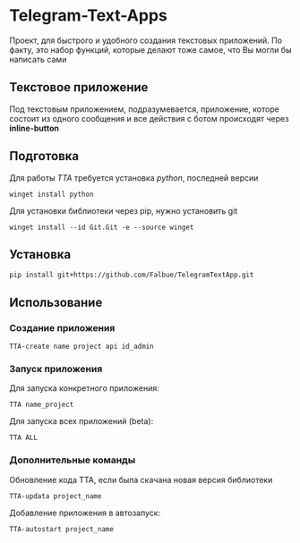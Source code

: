 **<h1>Telegram-Text-Apps</h1>**
Проект, для быстрого и удобного создания текстовых приложений. По факту, это набор функций, которые делают тоже самое, что Вы могли бы написать сами

**<h2>Текстовое приложение</h2>**
Под текстовым приложением, подразумевается, приложение, которе состоит из одного сообщения и все действия с ботом происходят через __inline-button__

## Подготовка
Для работы *TTA* требуется установка *python*, последней версии
```shell
winget install python
```

Для установки библиотеки через pip, нужно установить git
```shell
winget install --id Git.Git -e --source winget
```

## Установка
```shell
pip install git+https://github.com/Falbue/TelegramTextApp.git
```

## Использование
### Создание приложения
```shell
TTA-create name project api id_admin
```

### Запуск приложения
Для запуска конкретного приложения:
```shell
TTA name_project
```

Для запуска всех приложений (beta):
```shell
TTA ALL
```

### Дополнительные команды
Обновление кода TTA, если была скачана новая версия библиотеки
```shell
TTA-updata project_name
```

Добавление приложения в автозапуск:
```shell
TTA-autostart project_name
```
